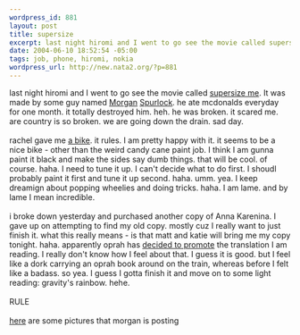 ```yaml
--- 
wordpress_id: 881
layout: post
title: supersize
excerpt: last night hiromi and I went to go see the movie called supersize me. It was made by some guy named Morgan Spurlock. he ate mcdonalds everyday for one month. it totally destroyed him. heh. he was broken. it scared me. are country is so broke...
date: 2004-06-10 18:52:54 -05:00
tags: job, phone, hiromi, nokia
wordpress_url: http://new.nata2.org/?p=881
---
```

last night hiromi and I went to go see the movie called <a href="http://www.supersizeme.com/">supersize me</a>. It was made by some guy named <a href="http://www.supersizeme.com/home.aspx?page=aboutdirector">Morgan</a> <a href="http://imdb.com/name/nm1041597/">Spurlock</a>. he ate mcdonalds everyday for one month. it totally destroyed him. heh. he was broken. it scared me. are country is so broken. we are going down the drain. sad day. <br/><br/>rachel gave me <a href="http://www.nata2.info/?path=pictures%2Fmisc%2Fphone_camera%2Fphotolog&amp;img=1086842973-Nokia6600(889).jpg">a bike</a>. it rules. I am pretty happy with it. it seems to be a nice bike - other than the weird candy cane paint job. I think I am gunna paint it black and make the sides say dumb things. that will be cool. of course. haha. I need to tune it up. I can't decide what to do first. I shoudl probably paint it first and tune it up second. haha. umm. yea. I keep dreamign about popping wheelies and doing tricks. haha. I am lame. and by lame I mean incredible. <br/><br/>i broke down yesterday and purchased another copy of Anna Karenina. I gave up on attempting to find my old copy. mostly cuz I really want to just finish it. what this really means - is that matt and katie will bring me my copy tonight. haha. apparently oprah has <a href="'Anna Karenina' ">decided to promote</a> the translation I am reading. I really don't know how I feel about that. I guess it is good. but I feel like a dork carrying an oprah book around on the train, whereas before I felt like a badass. so yea. I guess I gotta finish it and move on to some light reading: gravity's rainbow. hehe. <br/><br/>RULE<br/><br/><a href="http://www.attackmorgan.com/gallery">here</a> are some pictures that morgan is posting

